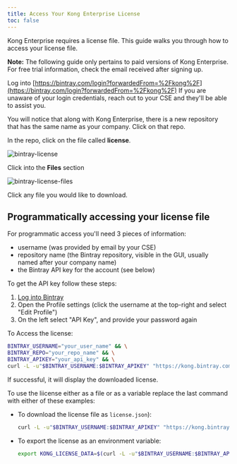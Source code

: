 ```yaml
---
title: Access Your Kong Enterprise License
toc: false
---
```


Kong Enterprise requires a license file. This guide walks you through how to access your license file. 

**Note:** The following guide only pertains to paid versions of Kong Enterprise. For free trial information, check the email received after signing up.

Log into [https://bintray.com/login?forwardedFrom=%2Fkong%2F](https://bintray.com/login?forwardedFrom=%2Fkong%2F)
If you are unaware of your login credentials, reach out to your CSE and they'll 
be able to assist you.

You will notice that along with Kong Enterprise, there is a new 
repository that has the same name as your company. Click on that repo.

In the repo, click on the file called **license**.

![bintray-license](/assets/images/docs/ee/access-bintray-license.png)

Click into the **Files** section

![bintray-license-files](/assets/images/docs/ee/access-bintray-license-files.png)

Click any file you would like to download.

## Programmatically accessing your license file

For programmatic access you'll need 3 pieces of information:

 - username (was provided by email by your CSE)
 - repository name (the Bintray repository, visible in the GUI, usually named after your company name)
 - the Bintray API key for the account (see below)

To get the API key follow these steps:

1. [Log into Bintray](https://bintray.com/login?forwardedFrom=%2Fkong%2F)
2. Open the Profile settings (click the username at the top-right and select "Edit Profile")
3. On the left select "API Key", and provide your password again

To Access the license:

```bash
BINTRAY_USERNAME="your_user_name" && \
BINTRAY_REPO="your_repo_name" && \
BINTRAY_APIKEY="your_api_key" && \
curl -L -u"$BINTRAY_USERNAME:$BINTRAY_APIKEY" "https://kong.bintray.com/$BINTRAY_REPO/license.json"
```
If successful, it will display the downloaded license.

To use the liicense either as a file or as a variable replace the last command with either of these examples:

- To download the license file as `license.json`):

    ```bash
    curl -L -u"$BINTRAY_USERNAME:$BINTRAY_APIKEY" "https://kong.bintray.com/$BINTRAY_REPO/license.json" -o license.json
    ```

- To export the license as an environment variable:

    ```bash
    export KONG_LICENSE_DATA=$(curl -L -u"$BINTRAY_USERNAME:$BINTRAY_APIKEY" "https://kong.bintray.com/$BINTRAY_REPO/license.json")
    ```


 
